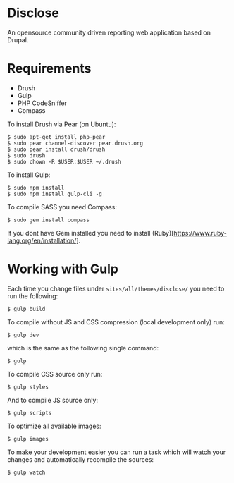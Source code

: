 Disclose
========
An opensource community driven reporting web application based on Drupal.

# Requirements
* Drush
* Gulp
* PHP CodeSniffer
* Compass

To install Drush via Pear (on Ubuntu):
```
$ sudo apt-get install php-pear
$ sudo pear channel-discover pear.drush.org
$ sudo pear install drush/drush
$ sudo drush
$ sudo chown -R $USER:$USER ~/.drush
```

To install Gulp:
```
$ sudo npm install
$ sudo npm install gulp-cli -g
```

To compile SASS you need Compass:
```
$ sudo gem install compass
```

If you dont have Gem installed you need to install (Ruby)[https://www.ruby-lang.org/en/installation/].

# Working with Gulp

Each time you change files under `sites/all/themes/disclose/` you need to run the following:
```
$ gulp build
```

To compile without JS and CSS compression (local development only) run:
```
$ gulp dev
```

which is the same as the following single command:
```
$ gulp
```

To compile CSS source only run:
```
$ gulp styles
```

And to compile JS source only:
```
$ gulp scripts
```

To optimize all available images:
```
$ gulp images
```

To make your development easier you can run a task which will watch your changes and automatically recompile the sources:
```
$ gulp watch
```
